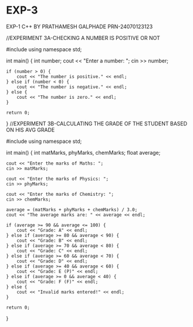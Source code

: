 # EXP-3
EXP-1 C++ BY PRATHAMESH GALPHADE PRN-24070123123

//EXPERIMENT 3A-CHECKING A NUMBER IS POSITIVE OR NOT

#include <iostream>
using namespace std;

int main() {
    int number;
    cout << "Enter a number: ";
    cin >> number;

    if (number > 0) {
        cout << "The number is positive." << endl;
    } else if (number < 0) {
        cout << "The number is negative." << endl;
    } else {
        cout << "The number is zero." << endl;
    }

    return 0;
}
//EXPERIMENT 3B-CALCULATING THE GRADE OF THE STUDENT BASED ON HIS AVG GRADE

#include <iostream>
using namespace std;

int main() {
    int matMarks, phyMarks, chemMarks;
    float average;

    cout << "Enter the marks of Maths: ";
    cin >> matMarks;

    cout << "Enter the marks of Physics: ";
    cin >> phyMarks;

    cout << "Enter the marks of Chemistry: ";
    cin >> chemMarks;

    average = (matMarks + phyMarks + chemMarks) / 3.0;
    cout << "The average marks are: " << average << endl;

    if (average >= 90 && average <= 100) {
        cout << "Grade: A" << endl;
    } else if (average >= 80 && average < 90) {
        cout << "Grade: B" << endl;
    } else if (average >= 70 && average < 80) {
        cout << "Grade: C" << endl;
    } else if (average >= 60 && average < 70) {
        cout << "Grade: D" << endl;
    } else if (average >= 40 && average < 60) {
        cout << "Grade: E (P)" << endl;
    } else if (average >= 0 && average < 40) {
        cout << "Grade: F (F)" << endl;
    } else {
        cout << "Invalid marks entered!" << endl;
    }

    return 0;
}

